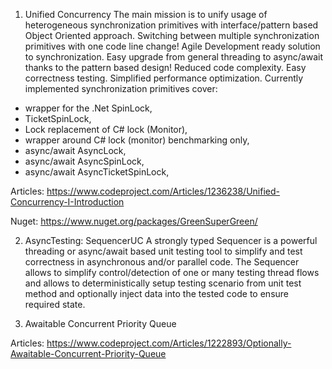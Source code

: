 1) Unified Concurrency
The main mission is to unify usage of heterogeneous synchronization primitives with interface/pattern based Object Oriented approach. Switching between multiple synchronization primitives with one code line change! Agile Development ready solution to synchronization. Easy upgrade from general threading to async/await thanks to the pattern based design! Reduced code complexity. Easy correctness testing. Simplified performance optimization. Currently implemented synchronization primitives cover:
  
  - wrapper for the .Net SpinLock,
  - TicketSpinLock,
  - Lock replacement of C# lock (Monitor),
  - wrapper around C# lock (monitor) benchmarking only,
  - async/await AsyncLock,
  - async/await AsyncSpinLock,
  - async/await AsyncTicketSpinLock,
  
  
  Articles:
  https://www.codeproject.com/Articles/1236238/Unified-Concurrency-I-Introduction
  
  Nuget:
  https://www.nuget.org/packages/GreenSuperGreen/


2) AsyncTesting: SequencerUC
A strongly typed Sequencer is a powerful threading or async/await based unit testing tool to simplify and test correctness in asynchronous and/or parallel code. The Sequencer allows to simplify control/detection of one or many testing thread flows and allows to deterministically setup testing scenario from unit test method and optionally inject data into the tested code to ensure required state.


3) Awaitable Concurrent Priority Queue
  
  Articles:
  https://www.codeproject.com/Articles/1222893/Optionally-Awaitable-Concurrent-Priority-Queue
